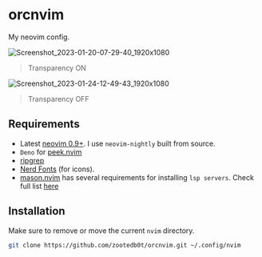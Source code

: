 # orcnvim

My neovim config.

![Screenshot_2023-01-20-07-29-40_1920x1080](https://user-images.githubusercontent.com/62596687/213843838-96d2927a-dcb3-47c9-b9b2-e6ce9fa6ef64.png)

> Transparency ON

![Screenshot_2023-01-24-12-49-43_1920x1080](https://user-images.githubusercontent.com/62596687/214234012-cb628ac7-26bd-4cb8-8f30-180dd9928622.png)

> Transparency OFF

## Requirements

- Latest [neovim 0.9+](https://github.com/neovim/neovim). I use `neovim-nightly` built from source.
- `Deno` for [peek.nvim](https://github.com/toppair/peek.nvim)
- [ripgrep](https://github.com/BurntSushi/ripgrep)
- [Nerd Fonts](https://github.com/ryanoasis/nerd-fonts/) (for icons).
- [mason.nvim](https://github.com/williamboman/mason.nvim) has several requirements for installing `lsp servers`. Check full list [here](https://github.com/williamboman/mason.nvim#requirements)

## Installation

Make sure to remove or move the current `nvim` directory.

```sh
git clone https://github.com/zootedb0t/orcnvim.git ~/.config/nvim
```
